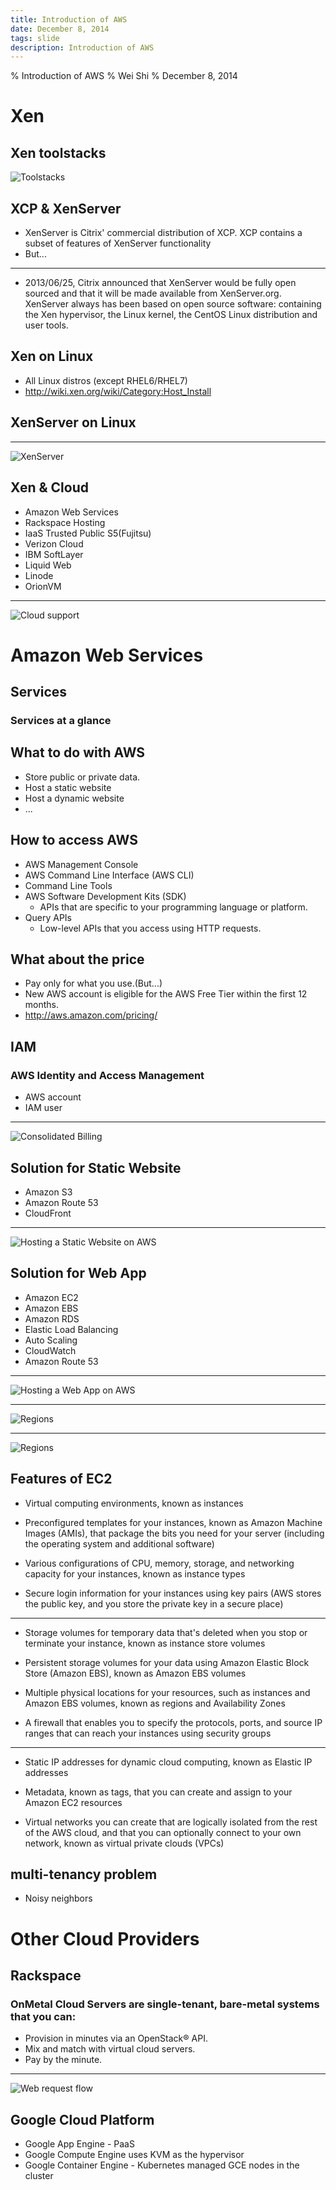 ```yaml
---
title: Introduction of AWS
date: December 8, 2014
tags: slide
description: Introduction of AWS
---
```


% Introduction of AWS
% Wei Shi
% December 8, 2014

# Xen

## Xen toolstacks

![Toolstacks](/images/toolstacks.png)

## XCP & XenServer

- XenServer is Citrix' commercial distribution of XCP. XCP contains a subset of
    features of XenServer functionality
- But...

------------------

- 2013/06/25, Citrix announced that XenServer would be fully open sourced and
    that it will be made available from XenServer.org. XenServer always has
    been based on open source software: containing the Xen hypervisor, the
    Linux kernel, the CentOS Linux distribution and user tools.

## Xen on Linux

- All Linux distros (except RHEL6/RHEL7)
- http://wiki.xen.org/wiki/Category:Host_Install

## XenServer on Linux

------------------

![XenServer](/images/xenserver.png)

## Xen & Cloud

- Amazon Web Services
- Rackspace Hosting
- IaaS Trusted Public S5(Fujitsu)
- Verizon Cloud
- IBM SoftLayer
- Liquid Web
- Linode
- OrionVM

------------------

![Cloud support](/images/support.png)

# Amazon Web Services

## Services
### Services at a glance

## What to do with AWS

- Store public or private data.
- Host a static website
- Host a dynamic website
- ...

## How to access AWS

- AWS Management Console
- AWS Command Line Interface (AWS CLI)
- Command Line Tools
- AWS Software Development Kits (SDK)
    * APIs that are specific to your programming language or platform.
- Query APIs
    * Low-level APIs that you access using HTTP requests.

## What about the price

- Pay only for what you use.(But...)
- New AWS account is eligible for the AWS Free Tier within the first 12 months.
- http://aws.amazon.com/pricing/

## IAM
### AWS Identity and Access Management

- AWS account
- IAM user

------------------

![Consolidated Billing](/images/ConsolidatedBilling_IAM.png)

## Solution for Static Website

- Amazon S3
- Amazon Route 53
- CloudFront

------------------

![Hosting a Static Website on AWS](/images/AWS_StaticWebsiteHosting_Architecture.png)

## Solution for Web App

- Amazon EC2
- Amazon EBS
- Amazon RDS
- Elastic Load Balancing
- Auto Scaling
- CloudWatch
- Amazon Route 53

------------------

![Hosting a Web App on AWS](/images/AWS_WebAppHosting_Architecture.png)

------------------

![Regions](/images/aws_regions.png)

------------------

![Regions](/images/regions.png)

## Features of EC2

- Virtual computing environments, known as instances

- Preconfigured templates for your instances, known as Amazon Machine Images
(AMIs), that package the bits you need for your server (including the operating
system and additional software)

- Various configurations of CPU, memory, storage, and networking capacity for
your instances, known as instance types

- Secure login information for your instances using key pairs (AWS stores the
public key, and you store the private key in a secure place)

------------------

- Storage volumes for temporary data that's deleted when you stop or terminate
your instance, known as instance store volumes

- Persistent storage volumes for your data using Amazon Elastic Block Store
(Amazon EBS), known as Amazon EBS volumes

- Multiple physical locations for your resources, such as instances and Amazon
EBS volumes, known as regions and Availability Zones

- A firewall that enables you to specify the protocols, ports, and source IP
ranges that can reach your instances using security groups

------------------

- Static IP addresses for dynamic cloud computing, known as Elastic IP addresses

- Metadata, known as tags, that you can create and assign to your Amazon EC2
resources

- Virtual networks you can create that are logically isolated from the rest of
the AWS cloud, and that you can optionally connect to your own network, known
as virtual private clouds (VPCs)

## multi-tenancy problem

- Noisy neighbors

# Other Cloud Providers

## Rackspace
### OnMetal Cloud Servers are single-tenant, bare-metal systems that you can:

- Provision in minutes via an OpenStack® API.
- Mix and match with virtual cloud servers.
- Pay by the minute.

------------------

![Web request flow](/images/onmetal-flowchart.png)

## Google Cloud Platform

- Google App Engine - PaaS
- Google Compute Engine uses KVM as the hypervisor
- Google Container Engine - Kubernetes managed GCE nodes in the cluster

